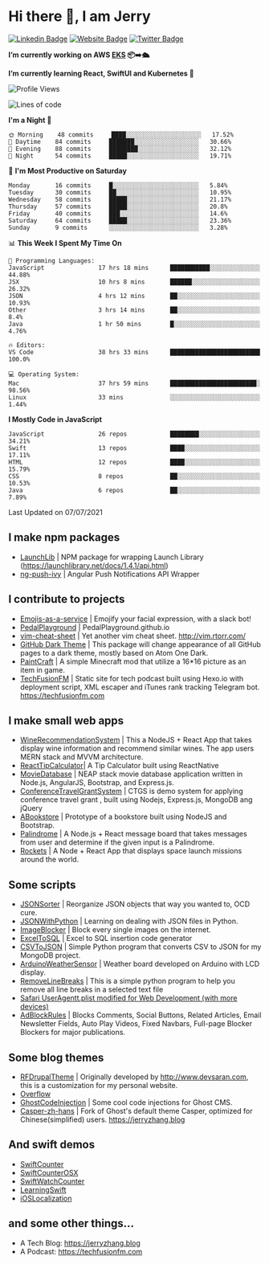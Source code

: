 # Hi there 👋, I am Jerry

[![Linkedin Badge](https://img.shields.io/badge/-JerryFZhang-blue?style=flat&logo=Linkedin&logoColor=white&link=https://www.linkedin.com/in/jerryfzhang/)](https://www.linkedin.com/in/jerryfzhang/)
[![Website Badge](https://img.shields.io/badge/-JerryFZhang.com-47CCCC?style=flat&logo=Google-Chrome&logoColor=white&link=https://JerryFZhang.com)](https://JerryFZhang.com)
[![Twitter Badge](https://img.shields.io/badge/-@JerryF_Zhang-1ca0f1?style=flat&labelColor=1ca0f1&logo=twitter&logoColor=white&link=https://twitter.com/JerryF_Zhang)](https://twitter.com/JerryF_Zhang)

**I’m currently working on AWS [EKS](https://aws.amazon.com/eks/) 📦➡️🛳**

**I’m currently learning React, SwiftUI and Kubernetes 🌱**

<!--START_SECTION:waka-->
![Profile Views](http://img.shields.io/badge/Profile%20Views-38-blue)

![Lines of code](https://img.shields.io/badge/From%20Hello%20World%20I%27ve%20Written-7.2%20million%20lines%20of%20code-blue)

**I'm a Night 🦉** 

```text
🌞 Morning    48 commits     ████░░░░░░░░░░░░░░░░░░░░░   17.52% 
🌆 Daytime    84 commits     ███████░░░░░░░░░░░░░░░░░░   30.66% 
🌃 Evening    88 commits     ████████░░░░░░░░░░░░░░░░░   32.12% 
🌙 Night      54 commits     █████░░░░░░░░░░░░░░░░░░░░   19.71%

```
📅 **I'm Most Productive on Saturday** 

```text
Monday       16 commits     █░░░░░░░░░░░░░░░░░░░░░░░░   5.84% 
Tuesday      30 commits     ██░░░░░░░░░░░░░░░░░░░░░░░   10.95% 
Wednesday    58 commits     █████░░░░░░░░░░░░░░░░░░░░   21.17% 
Thursday     57 commits     █████░░░░░░░░░░░░░░░░░░░░   20.8% 
Friday       40 commits     ███░░░░░░░░░░░░░░░░░░░░░░   14.6% 
Saturday     64 commits     █████░░░░░░░░░░░░░░░░░░░░   23.36% 
Sunday       9 commits      ░░░░░░░░░░░░░░░░░░░░░░░░░   3.28%

```


📊 **This Week I Spent My Time On** 

```text
💬 Programming Languages: 
JavaScript               17 hrs 18 mins      ███████████░░░░░░░░░░░░░░   44.88% 
JSX                      10 hrs 8 mins       ██████░░░░░░░░░░░░░░░░░░░   26.32% 
JSON                     4 hrs 12 mins       ██░░░░░░░░░░░░░░░░░░░░░░░   10.93% 
Other                    3 hrs 14 mins       ██░░░░░░░░░░░░░░░░░░░░░░░   8.4% 
Java                     1 hr 50 mins        █░░░░░░░░░░░░░░░░░░░░░░░░   4.76%

🔥 Editors: 
VS Code                  38 hrs 33 mins      █████████████████████████   100.0%

💻 Operating System: 
Mac                      37 hrs 59 mins      ████████████████████████░   98.56% 
Linux                    33 mins             ░░░░░░░░░░░░░░░░░░░░░░░░░   1.44%

```

**I Mostly Code in JavaScript** 

```text
JavaScript               26 repos            ████████░░░░░░░░░░░░░░░░░   34.21% 
Swift                    13 repos            ████░░░░░░░░░░░░░░░░░░░░░   17.11% 
HTML                     12 repos            ████░░░░░░░░░░░░░░░░░░░░░   15.79% 
CSS                      8 repos             ██░░░░░░░░░░░░░░░░░░░░░░░   10.53% 
Java                     6 repos             ██░░░░░░░░░░░░░░░░░░░░░░░   7.89%

```



 Last Updated on 07/07/2021
<!--END_SECTION:waka-->

## I make npm packages
- [LaunchLib](https://github.com/JerryFZhang/LaunchLib-js)	|  NPM package for wrapping Launch Library (https://launchlibrary.net/docs/1.4.1/api.html)
- [ng-push-ivy](https://github.com/JerryFZhang/ng-push-ivy) 	|  Angular Push Notifications API Wrapper	

## I contribute to projects
- [Emojis-as-a-service](https://github.com/BenEmdon/emojis-as-a-service) 	| Emojify your facial expression, with a slack bot! 
- [PedalPlayground](https://github.com/PedalPlayground/PedalPlayground.github.io) | PedalPlayground.github.io	
- [vim-cheat-sheet](https://github.com/rtorr/vim-cheat-sheet) | Yet another vim cheat sheet. http://vim.rtorr.com/
- [GitHub Dark Theme](https://github.com/poychang/github-dark-theme) | This package will change appearance of all GitHub pages to a dark theme, mostly based on Atom One Dark. 
- [PaintCraft](https://github.com/JerryFZhang/PaintCraft) | A simple Minecraft mod that utilize a 16*16 picture as an item in game. 
- [TechFusionFM](https://github.com/TechFusionFM/TechFusionFM) | Static site for tech podcast built using Hexo.io with deployment script, XML escaper and iTunes rank tracking Telegram bot. https://techfusionfm.com 

## I make small web apps
- [WineRecommendationSystem](https://github.com/JerryFZhang/WineRecommendationSystem) |  This a NodeJS + React App that takes display wine information and recommend similar wines. The app users MERN stack and MVVM architecture.
- [ReactTipCalculator](https://github.com/JerryFZhang/ReactTipCalculator)| A Tip Calculator built using ReactNative 
- [MovieDatabase](https://github.com/JerryFZhang/GreatMovieDatabase-App) | NEAP stack movie database application written in Node.js, AngularJS, Bootstrap, and Express.js.
- [ConferenceTravelGrantSystem](https://github.com/JerryFZhang/ConferenceTravelGrantSystem) | CTGS is demo system for applying conference travel grant , built using Nodejs, Express.js, MongoDB ang jQuery
- [ABookstore](https://github.com/JerryFZhang/ABookstore) | Prototype of a bookstore built using NodeJS and Bootstrap. 
- [Palindrome](https://github.com/JerryFZhang/Palindrome) |  A Node.js + React message board that takes messages from user and determine if the given input is a Palindrome. 
- [Rockets](https://github.com/JerryFZhang/Rockets) | A Node + React App that displays space launch missions around the world. 

## Some scripts
- [JSONSorter](https://github.com/JerryFZhang/JSONSorter) | Reorganize JSON objects that way you wanted to, OCD cure.
- [JSONWithPython](https://github.com/JerryFZhang/JSONWithPython) | Learning on dealing with JSON files in Python.
- [ImageBlocker](https://github.com/JerryFZhang/ImageBlocker) | Block every single images on the internet.
- [ExcelToSQL](https://github.com/JerryFZhang/ExcelToSQL) | Excel to SQL insertion code generator
- [CSVToJSON](https://github.com/JerryFZhang/CSVToJSON) | Simple Python program that converts CSV to JSON for my MongoDB project.
- [ArduinoWeatherSensor](https://github.com/JerryFZhang/ArduinoWeatherSensor)  | Weather board developed on Arduino with LCD display.
- [RemoveLineBreaks](https://github.com/JerryFZhang/RemoveLineBreaks) | This is a simple python program to help you remove all line breaks in a selected text file
- [Safari UserAgentt.plist modified for Web Development (with more devices)](https://gist.github.com/JerryFZhang/6be7ae410de3a8cf180644393f0e4ddf)
- [AdBlockRules](https://gist.github.com/JerryFZhang/29796fa2b04d8449905f89bd340c001c) | Blocks Comments, Social Buttons, Related Articles, Email Newsletter Fields, Auto Play Videos, Fixed Navbars, Full-page Blocker Blockers for major publications.

## Some blog themes
- [RFDrupalTheme](https://github.com/JerryFZhang/RFDrupalTheme) | Originally developed by http://www.devsaran.com, this is a customization for my personal website.
- [Overflow](https://github.com/JerryFZhang/Overflow) 
- [GhostCodeInjection](https://github.com/JerryFZhang/GhostCodeInjection) | Some cool code injections for Ghost CMS.
- [Casper-zh-hans](https://github.com/JerryFZhang/Casper-zh-hans ) | Fork of Ghost's default theme Casper, optimized for Chinese(simplified) users. https://jerryzhang.blog

## And swift demos
- [SwiftCounter](https://github.com/JerryFZhang/SwiftCounter)
- [SwiftCounterOSX](https://github.com/JerryFZhang/SwiftCounterOSX)
- [SwiftWatchCounter](https://github.com/JerryFZhang/SwiftWatchCounter)
- [LearningSwift](https://github.com/JerryFZhang/LearningSwift)
- [iOSLocalization](https://github.com/JerryFZhang/iOSLocalization)

## and some other things...
- A Tech Blog: https://jerryzhang.blog
- A Podcast: https://techfusionfm.com
